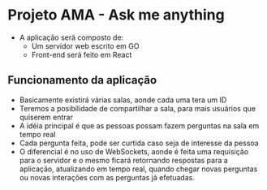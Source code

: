 # Projeto AMA - Ask me anything

- A aplicação será composto de: 
  - Um servidor web escrito em GO
  - Front-end será feito em React


## Funcionamento da aplicação

- Basicamente existirá várias salas, aonde cada uma tera um ID
- Teremos a posibilidade de compartilhar a sala, para mais usuários que quiserem entrar
- A idéia principal é que as pessoas possam fazem perguntas na sala em tempo real
- Cada pergunta feita, pode ser curtida caso seja de interesse da pessoa
- O diferencial é no uso de WebSockets, aonde é feita uma requisição para o servidor e o mesmo ficará retornando respostas para a aplicação, atualizando em tempo real, quando chegar novas perguntas ou novas interações com as perguntas já efetuadas.
  